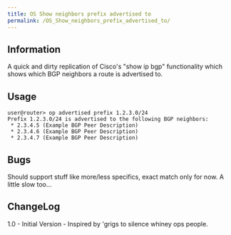 ```yaml
---
title: OS Show neighbors prefix advertised to
permalink: /OS_Show_neighbors_prefix_advertised_to/
---
```


Information
-----------

A quick and dirty replication of Cisco's "show ip bgp" functionality which shows which BGP neighbors a route is advertised to.

Usage
-----

`user@router> op advertised prefix 1.2.3.0/24`
`Prefix 1.2.3.0/24 is advertised to the following BGP neighbors:`
` * 2.3.4.5 (Example BGP Peer Description)`
` * 2.3.4.6 (Example BGP Peer Description)`
` * 2.3.4.7 (Example BGP Peer Description)`

Bugs
----

Should support stuff like more/less specifics, exact match only for now. A little slow too...

ChangeLog
---------

1.0 - Initial Version - Inspired by 'grigs to silence whiney ops people.